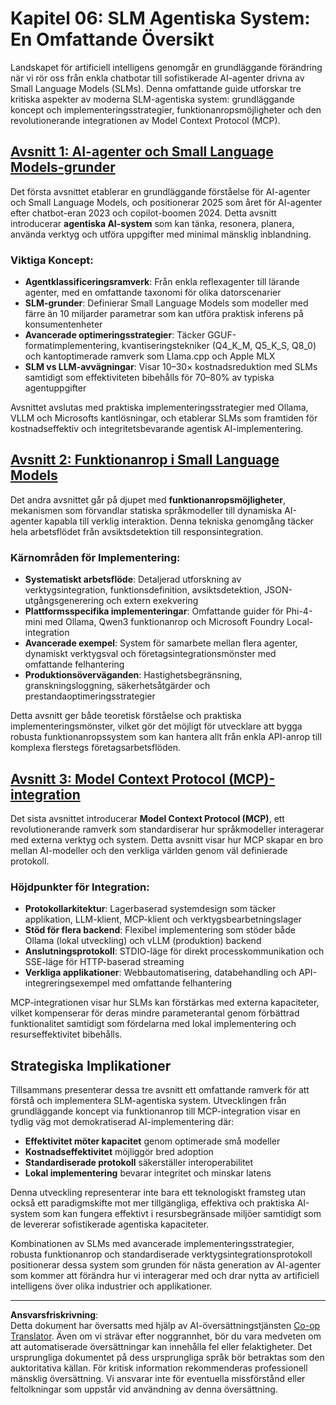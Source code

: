 <!--
CO_OP_TRANSLATOR_METADATA:
{
  "original_hash": "b17bf7f849519fac995c24ab9e2d0be8",
  "translation_date": "2025-09-18T07:23:11+00:00",
  "source_file": "Module06/README.md",
  "language_code": "sv"
}
-->
# Kapitel 06: SLM Agentiska System: En Omfattande Översikt

Landskapet för artificiell intelligens genomgår en grundläggande förändring när vi rör oss från enkla chatbotar till sofistikerade AI-agenter drivna av Small Language Models (SLMs). Denna omfattande guide utforskar tre kritiska aspekter av moderna SLM-agentiska system: grundläggande koncept och implementeringsstrategier, funktionanropsmöjligheter och den revolutionerande integrationen av Model Context Protocol (MCP).

## [Avsnitt 1: AI-agenter och Small Language Models-grunder](./01.IntroduceAgent.md)

Det första avsnittet etablerar en grundläggande förståelse för AI-agenter och Small Language Models, och positionerar 2025 som året för AI-agenter efter chatbot-eran 2023 och copilot-boomen 2024. Detta avsnitt introducerar **agentiska AI-system** som kan tänka, resonera, planera, använda verktyg och utföra uppgifter med minimal mänsklig inblandning.

### Viktiga Koncept:
- **Agentklassificeringsramverk**: Från enkla reflexagenter till lärande agenter, med en omfattande taxonomi för olika datorscenarier
- **SLM-grunder**: Definierar Small Language Models som modeller med färre än 10 miljarder parametrar som kan utföra praktisk inferens på konsumentenheter
- **Avancerade optimeringsstrategier**: Täcker GGUF-formatimplementering, kvantiseringstekniker (Q4_K_M, Q5_K_S, Q8_0) och kantoptimerade ramverk som Llama.cpp och Apple MLX
- **SLM vs LLM-avvägningar**: Visar 10–30× kostnadsreduktion med SLMs samtidigt som effektiviteten bibehålls för 70–80% av typiska agentuppgifter

Avsnittet avslutas med praktiska implementeringsstrategier med Ollama, VLLM och Microsofts kantlösningar, och etablerar SLMs som framtiden för kostnadseffektiv och integritetsbevarande agentisk AI-implementering.

## [Avsnitt 2: Funktionanrop i Small Language Models](./02.FunctionCalling.md)

Det andra avsnittet går på djupet med **funktionanropsmöjligheter**, mekanismen som förvandlar statiska språkmodeller till dynamiska AI-agenter kapabla till verklig interaktion. Denna tekniska genomgång täcker hela arbetsflödet från avsiktsdetektion till responsintegration.

### Kärnområden för Implementering:
- **Systematiskt arbetsflöde**: Detaljerad utforskning av verktygsintegration, funktionsdefinition, avsiktsdetektion, JSON-utgångsgenerering och extern exekvering
- **Plattformsspecifika implementeringar**: Omfattande guider för Phi-4-mini med Ollama, Qwen3 funktionanrop och Microsoft Foundry Local-integration
- **Avancerade exempel**: System för samarbete mellan flera agenter, dynamiskt verktygsval och företagsintegrationsmönster med omfattande felhantering
- **Produktionsöverväganden**: Hastighetsbegränsning, granskningsloggning, säkerhetsåtgärder och prestandaoptimeringsstrategier

Detta avsnitt ger både teoretisk förståelse och praktiska implementeringsmönster, vilket gör det möjligt för utvecklare att bygga robusta funktionanropssystem som kan hantera allt från enkla API-anrop till komplexa flerstegs företagsarbetsflöden.

## [Avsnitt 3: Model Context Protocol (MCP)-integration](./03.IntroduceMCP.md)

Det sista avsnittet introducerar **Model Context Protocol (MCP)**, ett revolutionerande ramverk som standardiserar hur språkmodeller interagerar med externa verktyg och system. Detta avsnitt visar hur MCP skapar en bro mellan AI-modeller och den verkliga världen genom väl definierade protokoll.

### Höjdpunkter för Integration:
- **Protokollarkitektur**: Lagerbaserad systemdesign som täcker applikation, LLM-klient, MCP-klient och verktygsbearbetningslager
- **Stöd för flera backend**: Flexibel implementering som stöder både Ollama (lokal utveckling) och vLLM (produktion) backend
- **Anslutningsprotokoll**: STDIO-läge för direkt processkommunikation och SSE-läge för HTTP-baserad streaming
- **Verkliga applikationer**: Webbautomatisering, databehandling och API-integreringsexempel med omfattande felhantering

MCP-integrationen visar hur SLMs kan förstärkas med externa kapaciteter, vilket kompenserar för deras mindre parameterantal genom förbättrad funktionalitet samtidigt som fördelarna med lokal implementering och resurseffektivitet bibehålls.

## Strategiska Implikationer

Tillsammans presenterar dessa tre avsnitt ett omfattande ramverk för att förstå och implementera SLM-agentiska system. Utvecklingen från grundläggande koncept via funktionanrop till MCP-integration visar en tydlig väg mot demokratiserad AI-implementering där:

- **Effektivitet möter kapacitet** genom optimerade små modeller
- **Kostnadseffektivitet** möjliggör bred adoption
- **Standardiserade protokoll** säkerställer interoperabilitet
- **Lokal implementering** bevarar integritet och minskar latens

Denna utveckling representerar inte bara ett teknologiskt framsteg utan också ett paradigmskifte mot mer tillgängliga, effektiva och praktiska AI-system som kan fungera effektivt i resursbegränsade miljöer samtidigt som de levererar sofistikerade agentiska kapaciteter.

Kombinationen av SLMs med avancerade implementeringsstrategier, robusta funktionanrop och standardiserade verktygsintegrationsprotokoll positionerar dessa system som grunden för nästa generation av AI-agenter som kommer att förändra hur vi interagerar med och drar nytta av artificiell intelligens över olika industrier och applikationer.

---

**Ansvarsfriskrivning**:  
Detta dokument har översatts med hjälp av AI-översättningstjänsten [Co-op Translator](https://github.com/Azure/co-op-translator). Även om vi strävar efter noggrannhet, bör du vara medveten om att automatiserade översättningar kan innehålla fel eller felaktigheter. Det ursprungliga dokumentet på dess ursprungliga språk bör betraktas som den auktoritativa källan. För kritisk information rekommenderas professionell mänsklig översättning. Vi ansvarar inte för eventuella missförstånd eller feltolkningar som uppstår vid användning av denna översättning.